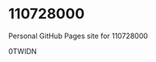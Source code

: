 # 110728000
Personal GitHub Pages site for 110728000

















































0TWIDN
